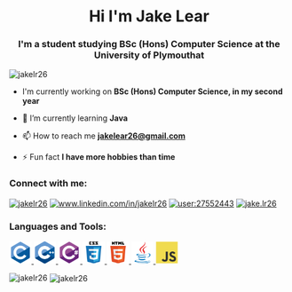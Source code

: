 <h1 align="center">Hi I'm Jake Lear</h1>
<h3 align="center">I'm a student studying BSc (Hons) Computer Science at the University of Plymouthat</h3>

<p align="left"> <img src="https://komarev.com/ghpvc/?username=jakelr26&label=Profile%20views&color=0e75b6&style=flat" alt="jakelr26" /> </p>

- I'm currently working on **BSc (Hons) Computer Science, in my second year**

- 🌱 I’m currently learning **Java**

- 📫 How to reach me **jakelear26@gmail.com**

- ⚡ Fun fact **I have more hobbies than time**

<h3 align="left">Connect with me:</h3>
<p align="left">
<a href="https://dev.to/jakelr26" target="blank"><img align="center" src="https://raw.githubusercontent.com/rahuldkjain/github-profile-readme-generator/master/src/images/icons/Social/devto.svg" alt="jakelr26" height="30" width="40" /></a>
<a href="https://linkedin.com/in/www.linkedin.com/in/jakelr26" target="blank"><img align="center" src="https://raw.githubusercontent.com/rahuldkjain/github-profile-readme-generator/master/src/images/icons/Social/linked-in-alt.svg" alt="www.linkedin.com/in/jakelr26" height="30" width="40" /></a>
<a href="https://stackoverflow.com/users/user:27552443" target="blank"><img align="center" src="https://raw.githubusercontent.com/rahuldkjain/github-profile-readme-generator/master/src/images/icons/Social/stack-overflow.svg" alt="user:27552443" height="30" width="40" /></a>
<a href="https://instagram.com/jakelr26" target="blank"><img align="center" src="https://raw.githubusercontent.com/rahuldkjain/github-profile-readme-generator/master/src/images/icons/Social/instagram.svg" alt="jake.lr26" height="30" width="40" /></a>
</p>

<h3 align="left">Languages and Tools:</h3>
<p align="left"> <a href="https://www.cprogramming.com/" target="_blank" rel="noreferrer"> <img src="https://raw.githubusercontent.com/devicons/devicon/master/icons/c/c-original.svg" alt="c" width="40" height="40"/> </a> <a href="https://www.w3schools.com/cpp/" target="_blank" rel="noreferrer"> <img src="https://raw.githubusercontent.com/devicons/devicon/master/icons/cplusplus/cplusplus-original.svg" alt="cplusplus" width="40" height="40"/> </a> <a href="https://www.w3schools.com/cs/" target="_blank" rel="noreferrer"> <img src="https://raw.githubusercontent.com/devicons/devicon/master/icons/csharp/csharp-original.svg" alt="csharp" width="40" height="40"/> </a> <a href="https://www.w3schools.com/css/" target="_blank" rel="noreferrer"> <img src="https://raw.githubusercontent.com/devicons/devicon/master/icons/css3/css3-original-wordmark.svg" alt="css3" width="40" height="40"/> </a> <a href="https://www.w3.org/html/" target="_blank" rel="noreferrer"> <img src="https://raw.githubusercontent.com/devicons/devicon/master/icons/html5/html5-original-wordmark.svg" alt="html5" width="40" height="40"/> </a> <a href="https://www.java.com" target="_blank" rel="noreferrer"> <img src="https://raw.githubusercontent.com/devicons/devicon/master/icons/java/java-original.svg" alt="java" width="40" height="40"/> </a> <a href="https://developer.mozilla.org/en-US/docs/Web/JavaScript" target="_blank" rel="noreferrer"> <img src="https://raw.githubusercontent.com/devicons/devicon/master/icons/javascript/javascript-original.svg" alt="javascript" width="40" height="40"/> </a> </p>

<p><img align="left" src="https://github-readme-stats.vercel.app/api/top-langs?username=jakelr26&show_icons=true&locale=en&layout=compact" alt="jakelr26" /></p>

<p>&nbsp;<img align="center" src="https://github-readme-stats.vercel.app/api?username=jakelr26&show_icons=true&locale=en" alt="jakelr26" /></p>


<!---
Jakelr26/Jakelr26 is a ✨ special ✨ repository because its `README.md` (this file) appears on your GitHub profile.
You can click the Preview link to take a look at your changes.
--->
